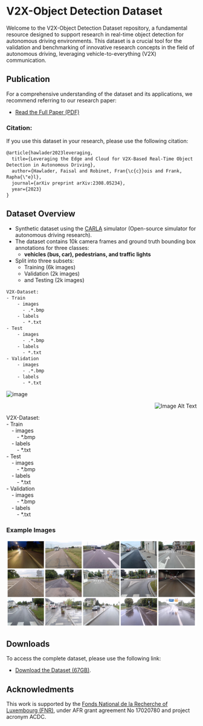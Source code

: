 # V2X-Object Detection Dataset

Welcome to the V2X-Object Detection Dataset repository, a fundamental resource designed to support research in real-time object detection for autonomous driving environments.
This dataset is a crucial tool for the validation and benchmarking of innovative research concepts in the field of autonomous driving, leveraging vehicle-to-everything (V2X) communication.

## Publication
For a comprehensive understanding of the dataset and its applications, we recommend referring to our research paper:
- [Read the Full Paper (PDF)](https://arxiv.org/pdf/2308.05234.pdf)


### Citation:
If you use this dataset in your research, please use the following citation:

```text
@article{hawlader2023leveraging,
  title={Leveraging the Edge and Cloud for V2X-Based Real-Time Object Detection in Autonomous Driving},
  author={Hawlader, Faisal and Robinet, Fran{\c{c}}ois and Frank, Rapha{\"e}l},
  journal={arXiv preprint arXiv:2308.05234},
  year={2023}
}
```
## Dataset Overview
- Synthetic dataset using the [CARLA](https://carla.org/) simulator (Open-source simulator for autonomous driving research).
- The dataset contains 10k camera frames and ground truth bounding box annotations for three classes:
  - **vehicles (bus, car), pedestrians, and traffic lights**
- Split into three subsets:
    - Training (6k images)
    - Validation (2k images)
    - and Testing (2k images)
```text
V2X-Dataset:
- Train
    - images
      - .*.bmp
    - labels
      - *.txt
- Test
    - images
      - .*.bmp
    - labels
      - *.txt
- Validation
    - images
      - .*.bmp
    - labels
      - *.txt
```
![image](https://github.com/FaisalHawlader/V2X-Dataset/assets/43897254/44088fa4-272c-455d-a3fd-be8a9f0820c0)
<div align="center">
  <p align="right"><img src="https://github.com/FaisalHawlader/V2X-Dataset/assets/43897254/44088fa4-272c-455d-a3fd-be8a9f0820c0" alt="Image Alt Text" width="200" /></p>
  <p align="left">V2X-Dataset:<br>
    - Train<br>
    &emsp;- images<br>
    &emsp;&emsp;- *.bmp<br>
    &emsp;- labels<br>
    &emsp;&emsp;- *.txt<br>
    - Test<br>
    &emsp;- images<br>
    &emsp;&emsp;- *.bmp<br>
    &emsp;- labels<br>
    &emsp;&emsp;- *.txt<br>
    - Validation<br>
    &emsp;- images<br>
    &emsp;&emsp;- *.bmp<br>
    &emsp;- labels<br>
    &emsp;&emsp;- *.txt
  </p>
</div>

### Example Images
![alt text](https://github.com/raphaelfrank/robobus/blob/main/sample_images.png?raw=true)

## Downloads
To access the complete dataset, please use the following link:
- [Download the Dataset (67GB)](https://uniluxembourg-my.sharepoint.com/:f:/g/personal/faisal_hawlader_uni_lu/EiPjYoflxEFLk5lCQ5O22oQBgMrmnvAzHau4Y6CpMw1ZgA?e=dDPbJN).

## Acknowledments
This work is supported by the [Fonds National de la Recherche of Luxembourg (FNR)](https://www.fnr.lu/), under AFR grant agreement No 17020780 and project acronym ACDC.
